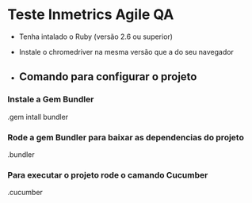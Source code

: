 # Teste Inmetrics Agile QA

- Tenha intalado o Ruby (versão 2.6 ou superior)

- Instale o chromedriver na mesma versão que a do seu navegador

- ## Comando para configurar o projeto


### Instale a Gem Bundler

.gem intall bundler


### Rode a gem Bundler para baixar as dependencias do projeto

.bundler

### Para executar o projeto rode o camando Cucumber

.cucumber
